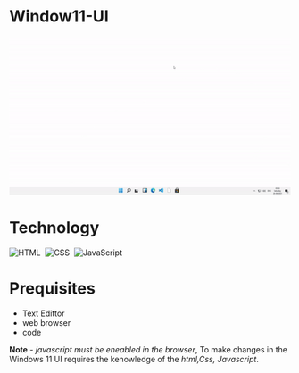 # Window11-UI
<!--
![Windows 11 UI](https://github.com/Angryl/Window11-UI/blob/main/images/ui%20gif.gif)
-->
<img src="https://github.com/Angryl/Window11-UI/blob/main/images/ui%20gif.gif" alt="UI-gif"  />

# Technology
![HTML](https://img.shields.io/badge/html5-%23E34F26.svg?style=flat&logo=html5&logoColor=white)&nbsp;
![CSS](https://img.shields.io/badge/css3-%231572B6.svg?style=flat&logo=css3&logoColor=white)&nbsp;
![JavaScript](https://img.shields.io/badge/javascript-%23323330.svg?style=flat&logo=javascript&logoColor=%23F7DF1E)&nbsp;


# Prequisites
- Text Edittor
- web browser
- code

**Note** - _javascript must be eneabled in the  browser_, To make changes in the Windows 11 UI requires the kenowledge of the _html,Css, Javascript_.
